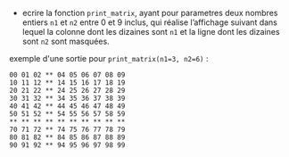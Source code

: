 - ecrire la fonction `print_matrix`, ayant pour parametres deux nombres entiers `n1` et `n2` entre 0 et 9 inclus, qui réalise l’affichage suivant dans lequel la colonne dont les dizaines sont `n1` et la ligne dont les dizaines sont `n2` sont masquées.

exemple d'une sortie pour `print_matrix(n1=3, n2=6)` :

```
00 01 02 ** 04 05 06 07 08 09
10 11 12 ** 14 15 16 17 18 19
20 21 22 ** 24 25 26 27 28 29
30 31 32 ** 34 35 36 37 38 39
40 41 42 ** 44 45 46 47 48 49
50 51 52 ** 54 55 56 57 58 59
** ** ** ** ** ** ** ** ** **
70 71 72 ** 74 75 76 77 78 79
80 81 82 ** 84 85 86 87 88 89
90 91 92 ** 94 95 96 97 98 99
```
